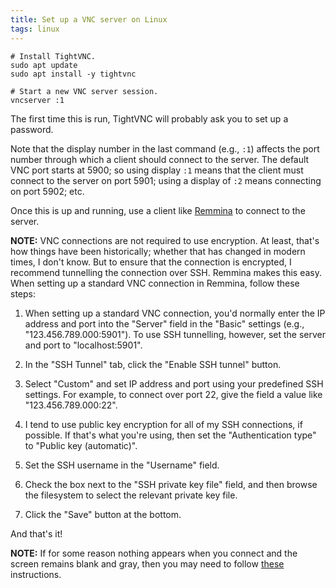 ```yaml
---
title: Set up a VNC server on Linux
tags: linux
---
```


```
# Install TightVNC.
sudo apt update
sudo apt install -y tightvnc

# Start a new VNC server session.
vncserver :1
```

The first time this is run, TightVNC will probably ask you to set up a password.

Note that the display number in the last command (e.g., `:1`) affects the port number through which a client should connect to the server. The default VNC port starts at 5900; so using display `:1` means that the client must connect to the server on port 5901; using a display of `:2` means connecting on port 5902; etc.

Once this is up and running, use a client like [Remmina](https://remmina.org/) to connect to the server.

**NOTE:** VNC connections are not required to use encryption. At least, that's how things have been historically; whether that has changed in modern times, I don't know. But to ensure that the connection is encrypted, I recommend tunnelling the connection over SSH. Remmina makes this easy. When setting up a standard VNC connection in Remmina, follow these steps:

1. When setting up a standard VNC connection, you'd normally enter the IP address and port into the "Server" field in the "Basic" settings (e.g., "123.456.789.000:5901"). To use SSH tunnelling, however, set the server and port to "localhost:5901".

2. In the "SSH Tunnel" tab, click the "Enable SSH tunnel" button.

3. Select "Custom" and set IP address and port using your predefined SSH settings. For example, to connect over port 22, give the field a value like "123.456.789.000:22".

4. I tend to use public key encryption for all of my SSH connections, if possible. If that's what you're using, then set the "Authentication type" to "Public key (automatic)".

5. Set the SSH username in the "Username" field.

6. Check the box next to the "SSH private key file" field, and then browse the filesystem to select the relevant private key file.

7. Click the "Save" button at the bottom.

And that's it!

**NOTE:** If for some reason nothing appears when you connect and the screen remains blank and gray, then you may need to follow [these](/doc/a3ba69434fa263574edcfa499cc538bdd2b9ad5bb17add5eb8c88556111a7955) instructions.
